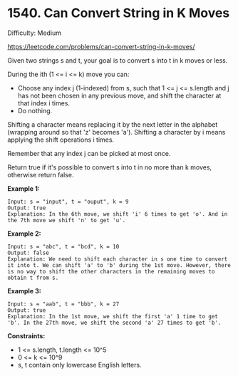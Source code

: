 # 1540. Can Convert String in K Moves

Difficulty: Medium

https://leetcode.com/problems/can-convert-string-in-k-moves/

Given two strings s and t, your goal is to convert s into t in k moves or less.

During the ith (1 <= i <= k) move you can:

* Choose any index j (1-indexed) from s, such that 1 <= j <= s.length and j has not been chosen in any previous move, and shift the character at that index i times.
* Do nothing.

Shifting a character means replacing it by the next letter in the alphabet (wrapping around so that 'z' becomes 'a'). Shifting a character by i means applying the shift operations i times.

Remember that any index j can be picked at most once.

Return true if it's possible to convert s into t in no more than k moves, otherwise return false.

**Example 1:**
```
Input: s = "input", t = "ouput", k = 9
Output: true
Explanation: In the 6th move, we shift 'i' 6 times to get 'o'. And in the 7th move we shift 'n' to get 'u'.
```

**Example 2:**
```
Input: s = "abc", t = "bcd", k = 10
Output: false
Explanation: We need to shift each character in s one time to convert it into t. We can shift 'a' to 'b' during the 1st move. However, there is no way to shift the other characters in the remaining moves to obtain t from s.
```

**Example 3:**
```
Input: s = "aab", t = "bbb", k = 27
Output: true
Explanation: In the 1st move, we shift the first 'a' 1 time to get 'b'. In the 27th move, we shift the second 'a' 27 times to get 'b'.
```

**Constraints:**

* 1 <= s.length, t.length <= 10^5
* 0 <= k <= 10^9
* s, t contain only lowercase English letters.
